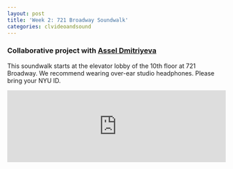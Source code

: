 ```yaml
---
layout: post
title: 'Week 2: 721 Broadway Soundwalk'
categories: clvideoandsound
---
```


### Collaborative project with [Assel Dmitriyeva]() ###
This soundwalk starts at the elevator lobby of the 10th floor at 721 Broadway. We recommend wearing over-ear studio headphones. Please bring your NYU ID.

<iframe width="100%" height="166" scrolling="no" frameborder="no" src="https://w.soundcloud.com/player/?url=https%3A//api.soundcloud.com/tracks/343556327&amp;color=%23ff5500&amp;auto_play=false&amp;hide_related=false&amp;show_comments=true&amp;show_user=true&amp;show_reposts=false"></iframe> 